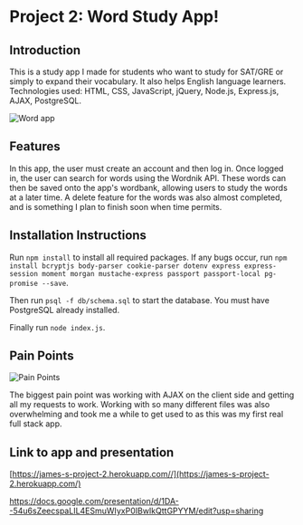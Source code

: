 # Project 2: Word Study App!

## Introduction

This is a study app I made for students who want to study for SAT/GRE or simply to expand their vocabulary. It also helps English language learners. Technologies used: HTML, CSS, JavaScript, jQuery, Node.js, Express.js, AJAX, PostgreSQL.

![Word app](https://media.giphy.com/media/l2Je66zG6mAAZxgqI/giphy.gif)

## Features
In this app, the user must create an account and then log in. Once logged in, the user can search for words using the Wordnik API. These words can then be saved onto the app's wordbank, allowing users to study the words at a later time. A delete feature for the words was also almost completed, and is something I plan to finish soon when time permits.

## Installation Instructions
Run `npm install` to install all required packages. If any bugs occur, run `npm install bcryptjs body-parser cookie-parser dotenv express express-session moment morgan mustache-express passport passport-local pg-promise --save`.

Then run `psql -f db/schema.sql` to start the database. You must have PostgreSQL already installed.

Finally run `node index.js`.

## Pain Points
![Pain Points](https://encrypted-tbn0.gstatic.com/images?q=tbn:ANd9GcQ4X74rtuhnFsCgOy2x_s8ze0I3F-VPh_VFTyJwjBt5asq65i7Z)

The biggest pain point was working with AJAX on the client side and getting all my requests to work. Working with so many different files was also overwhelming and took me a while to get used to as this was my first real full stack app.

## Link to app and presentation
[https://james-s-project-2.herokuapp.com//](https://james-s-project-2.herokuapp.com/)

https://docs.google.com/presentation/d/1DA--54u6sZeecspaLIL4ESmuWIyxP0IBwIkQttGPYYM/edit?usp=sharing
